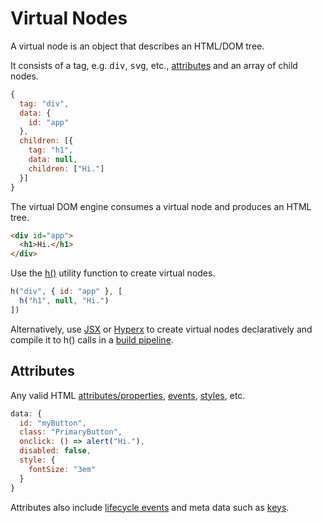 # Virtual Nodes

A virtual node is an object that describes an HTML/DOM tree.

It consists of a tag, e.g. <samp>div</samp>, <samp>svg</samp>, etc., [attributes](#attributes) and an array of child nodes.

```js
{
  tag: "div",
  data: {
    id: "app"
  },
  children: [{
    tag: "h1",
    data: null,
    children: ["Hi."]
  }]
}
```

The virtual DOM engine consumes a virtual node and produces an HTML tree.

```html
<div id="app">
  <h1>Hi.</h1>
</div>
```

Use the [h()](/docs/api.md#h) utility function to create virtual nodes.

```js
h("div", { id: "app" }, [
  h("h1", null, "Hi.")
])
```

Alternatively, use [JSX](https://facebook.github.io/react/docs/jsx-in-depth.html) or [Hyperx](https://github.com/substack/hyperx) to create virtual nodes declaratively and compile it to h() calls in a [build pipeline](/docs/getting-started.md#build-pipeline).

## Attributes

Any valid HTML [attributes/properties](https://developer.mozilla.org/en-US/docs/Web/HTML/Attributes), [events](https://developer.mozilla.org/en-US/docs/Web/API/GlobalEventHandlers), [styles](https://developer.mozilla.org/en-US/docs/Web/CSS/Reference), etc.

```js
data: {
  id: "myButton",
  class: "PrimaryButton",
  onclick: () => alert("Hi."),
  disabled: false,
  style: {
    fontSize: "3em"
  }
}
```

Attributes also include [lifecycle events](/docs/lifecycle-events.md) and meta data such as [keys](/docs/keys.md).
